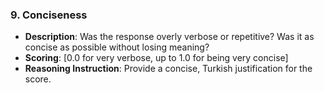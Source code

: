 ### 9. Conciseness
- **Description**: Was the response overly verbose or repetitive? Was it as concise as possible without losing meaning?
- **Scoring**: [0.0 for very verbose, up to 1.0 for being very concise]
- **Reasoning Instruction**: Provide a concise, Turkish justification for the score. 